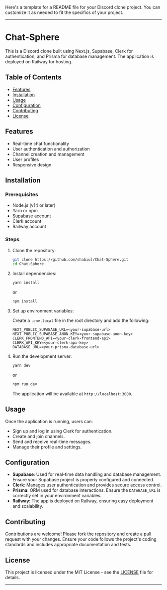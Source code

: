 Here's a template for a README file for your Discord clone project. You can customize it as needed to fit the specifics of your project.

---

# Chat-Sphere

This is a Discord clone built using Next.js, Supabase, Clerk for authentication, and Prisma for database management. The application is deployed on Railway for hosting.

## Table of Contents

- [Features](#features)
- [Installation](#installation)
- [Usage](#usage)
- [Configuration](#configuration)
- [Contributing](#contributing)
- [License](#license)

## Features

- Real-time chat functionality
- User authentication and authorization
- Channel creation and management
- User profiles
- Responsive design

## Installation

### Prerequisites

- Node.js (v14 or later)
- Yarn or npm
- Supabase account
- Clerk account
- Railway account

### Steps

1. Clone the repository:

   ```bash
   git clone https://github.com/shabiul/Chat-Sphere.git
   cd Chat-Sphere
   ```

2. Install dependencies:

   ```bash
   yarn install
   ```

   or

   ```bash
   npm install
   ```

3. Set up environment variables:

   Create a `.env.local` file in the root directory and add the following:

   ```env
   NEXT_PUBLIC_SUPABASE_URL=<your-supabase-url>
   NEXT_PUBLIC_SUPABASE_ANON_KEY=<your-supabase-anon-key>
   CLERK_FRONTEND_API=<your-clerk-frontend-api>
   CLERK_API_KEY=<your-clerk-api-key>
   DATABASE_URL=<your-prisma-database-url>
   ```

4. Run the development server:

   ```bash
   yarn dev
   ```

   or

   ```bash
   npm run dev
   ```

   The application will be available at `http://localhost:3000`.

## Usage

Once the application is running, users can:

- Sign up and log in using Clerk for authentication.
- Create and join channels.
- Send and receive real-time messages.
- Manage their profile and settings.

## Configuration

- **Supabase**: Used for real-time data handling and database management. Ensure your Supabase project is properly configured and connected.
- **Clerk**: Manages user authentication and provides secure access control.
- **Prisma**: ORM used for database interactions. Ensure the `DATABASE_URL` is correctly set in your environment variables.
- **Railway**: The app is deployed on Railway, ensuring easy deployment and scalability.

## Contributing

Contributions are welcome! Please fork the repository and create a pull request with your changes. Ensure your code follows the project's coding standards and includes appropriate documentation and tests.

## License

This project is licensed under the MIT License - see the [LICENSE](LICENSE) file for details.

---
